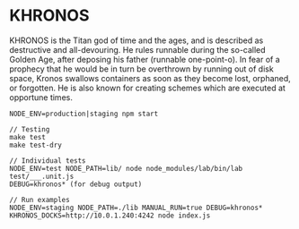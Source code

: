 KHRONOS
=======

KHRONOS is the Titan god of time and the ages, and is described as destructive and all-devouring. 
He rules runnable during the so-called Golden Age, after deposing his father (runnable one-point-o). 
In fear of a prophecy that he would be in turn be overthrown by running out of disk space, Kronos swallows containers as soon as they become lost, orphaned, or forgotten. 
He is also known for creating schemes which are executed at opportune times.

```
NODE_ENV=production|staging npm start

// Testing
make test
make test-dry

// Individual tests
NODE_ENV=test NODE_PATH=lib/ node node_modules/lab/bin/lab test/___.unit.js
DEBUG=khronos* (for debug output)

// Run examples
NODE_ENV=staging NODE_PATH=./lib MANUAL_RUN=true DEBUG=khronos* KHRONOS_DOCKS=http://10.0.1.240:4242 node index.js
```
